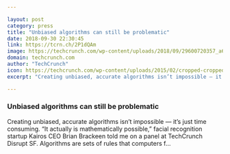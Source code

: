 ```yaml
---

layout: post
category: press
title: "Unbiased algorithms can still be problematic"
date: 2018-09-30 22:30:45
link: https://tcrn.ch/2P1dQAm
image: https://techcrunch.com/wp-content/uploads/2018/09/29600720357_a6e4b28547_k-e1538170065909.jpg?w=635
domain: techcrunch.com
author: "TechCrunch"
icon: https://techcrunch.com/wp-content/uploads/2015/02/cropped-cropped-favicon-gradient.png?w=180
excerpt: "Creating unbiased, accurate algorithms isn’t impossible — it’s just time consuming. “It actually is mathematically possible,” facial recognition startup Kairos CEO Brian Brackeen told me on a panel at TechCrunch Disrupt SF. Algorithms are sets of rules that computers f…"

---
```


### Unbiased algorithms can still be problematic

Creating unbiased, accurate algorithms isn’t impossible — it’s just time consuming. “It actually is mathematically possible,” facial recognition startup Kairos CEO Brian Brackeen told me on a panel at TechCrunch Disrupt SF. Algorithms are sets of rules that computers f…